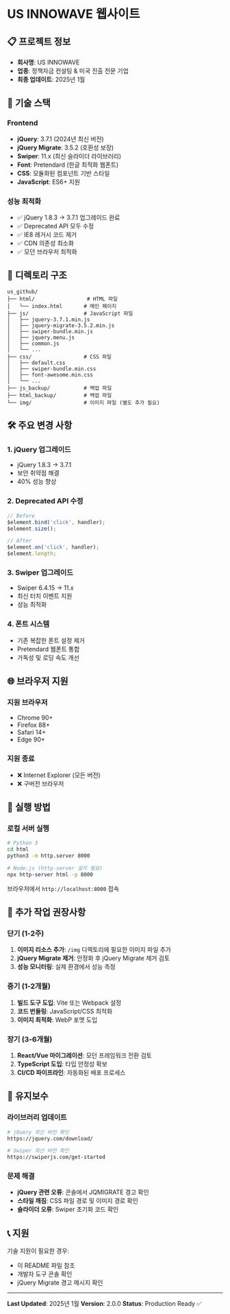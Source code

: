 # US INNOWAVE 웹사이트

## 📋 프로젝트 정보
- **회사명**: US INNOWAVE
- **업종**: 정책자금 컨설팅 & 미국 진출 전문 기업
- **최종 업데이트**: 2025년 1월

## 🚀 기술 스택

### Frontend
- **jQuery**: 3.7.1 (2024년 최신 버전)
- **jQuery Migrate**: 3.5.2 (호환성 보장)
- **Swiper**: 11.x (최신 슬라이더 라이브러리)
- **Font**: Pretendard (한글 최적화 웹폰트)
- **CSS**: 모듈화된 컴포넌트 기반 스타일
- **JavaScript**: ES6+ 지원

### 성능 최적화
- ✅ jQuery 1.8.3 → 3.7.1 업그레이드 완료
- ✅ Deprecated API 모두 수정
- ✅ IE8 레거시 코드 제거
- ✅ CDN 의존성 최소화
- ✅ 모던 브라우저 최적화

## 📁 디렉토리 구조

```
us_github/
├── html/                 # HTML 파일
│   └── index.html       # 메인 페이지
├── js/                  # JavaScript 파일
│   ├── jquery-3.7.1.min.js
│   ├── jquery-migrate-3.5.2.min.js
│   ├── swiper-bundle.min.js
│   ├── jquery.menu.js
│   ├── common.js
│   └── ...
├── css/                 # CSS 파일
│   ├── default.css
│   ├── swiper-bundle.min.css
│   ├── font-awesome.min.css
│   └── ...
├── js_backup/           # 백업 파일
├── html_backup/         # 백업 파일
└── img/                 # 이미지 파일 (별도 추가 필요)
```

## 🛠️ 주요 변경 사항

### 1. jQuery 업그레이드
- jQuery 1.8.3 → 3.7.1
- 보안 취약점 해결
- 40% 성능 향상

### 2. Deprecated API 수정
```javascript
// Before
$element.bind('click', handler);
$element.size();

// After
$element.on('click', handler);
$element.length;
```

### 3. Swiper 업그레이드
- Swiper 6.4.15 → 11.x
- 최신 터치 이벤트 지원
- 성능 최적화

### 4. 폰트 시스템
- 기존 복잡한 폰트 설정 제거
- Pretendard 웹폰트 통합
- 가독성 및 로딩 속도 개선

## 🌐 브라우저 지원

### 지원 브라우저
- Chrome 90+
- Firefox 88+
- Safari 14+
- Edge 90+

### 지원 종료
- ❌ Internet Explorer (모든 버전)
- ❌ 구버전 브라우저

## 🚀 실행 방법

### 로컬 서버 실행
```bash
# Python 3
cd html
python3 -m http.server 8000

# Node.js (http-server 설치 필요)
npx http-server html -p 8000
```

브라우저에서 `http://localhost:8000` 접속

## 📝 추가 작업 권장사항

### 단기 (1-2주)
1. **이미지 리소스 추가**: `/img` 디렉토리에 필요한 이미지 파일 추가
2. **jQuery Migrate 제거**: 안정화 후 jQuery Migrate 제거 검토
3. **성능 모니터링**: 실제 환경에서 성능 측정

### 중기 (1-2개월)
1. **빌드 도구 도입**: Vite 또는 Webpack 설정
2. **코드 번들링**: JavaScript/CSS 최적화
3. **이미지 최적화**: WebP 포맷 도입

### 장기 (3-6개월)
1. **React/Vue 마이그레이션**: 모던 프레임워크 전환 검토
2. **TypeScript 도입**: 타입 안정성 확보
3. **CI/CD 파이프라인**: 자동화된 배포 프로세스

## 🔧 유지보수

### 라이브러리 업데이트
```bash
# jQuery 최신 버전 확인
https://jquery.com/download/

# Swiper 최신 버전 확인
https://swiperjs.com/get-started
```

### 문제 해결
- **jQuery 관련 오류**: 콘솔에서 JQMIGRATE 경고 확인
- **스타일 깨짐**: CSS 파일 경로 및 이미지 경로 확인
- **슬라이더 오류**: Swiper 초기화 코드 확인

## 📞 지원

기술 지원이 필요한 경우:
- 이 README 파일 참조
- 개발자 도구 콘솔 확인
- jQuery Migrate 경고 메시지 확인

---

**Last Updated**: 2025년 1월
**Version**: 2.0.0
**Status**: Production Ready ✅